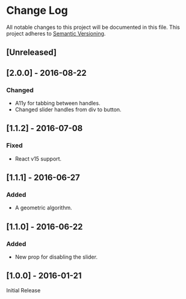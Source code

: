 # Change Log

All notable changes to this project will be documented in this file.
This project adheres to [Semantic Versioning](http://semver.org/).

## [Unreleased]

## [2.0.0] - 2016-08-22

### Changed

- A11y for tabbing between handles.
- Changed slider handles from div to button.

## [1.1.2] - 2016-07-08

### Fixed

- React v15 support.

## [1.1.1] - 2016-06-27

### Added

- A geometric algorithm.

## [1.1.0] - 2016-06-22

### Added

- New prop for disabling the slider.

## [1.0.0] - 2016-01-21

Initial Release
